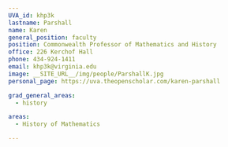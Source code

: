 ```yaml
---
UVA_id: khp3k
lastname: Parshall
name: Karen
general_position: faculty
position: Commonwealth Professor of Mathematics and History
office: 226 Kerchof Hall
phone: 434-924-1411
email: khp3k@virginia.edu
image: __SITE_URL__/img/people/ParshallK.jpg
personal_page: https://uva.theopenscholar.com/karen-parshall

grad_general_areas:
  - history

areas:
  - History of Mathematics

---
```


